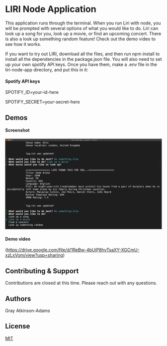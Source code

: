 # LIRI Node Application

This application runs through the terminal. When you run Liri with node, you will be prompted with several options of what you would like to do. Liri can look up a song for you, look up a movie, or find an upcoming concert. There is also a look up something random feature! Check out the demo video to see how it works.

If you want to try out LIRI, download all the files, and then run npm install to install all the dependencies in the package.json file. You will also need to set up your own spotify API keys. Once you have them, make a .env file in the liri-node-app directory, and put this in it:


#### Spotify API keys

SPOTIFY_ID=your-id-here

SPOTIFY_SECRET=your-secret-here

## Demos

#### Screenshot
![Screenshot](./assets/liri-node-app.png)

#### Demo video
(https://drive.google.com/file/d/1ReBw-4bUjP8hvTsaXY-XGCmU-xzLxVom/view?usp=sharing)


## Contributing & Support

Contributions are closed at this time. Please reach out with any questions.


## Authors

Gray Atkinson-Adams


## License

[MIT](https://choosealicense.com/licenses/mit/)